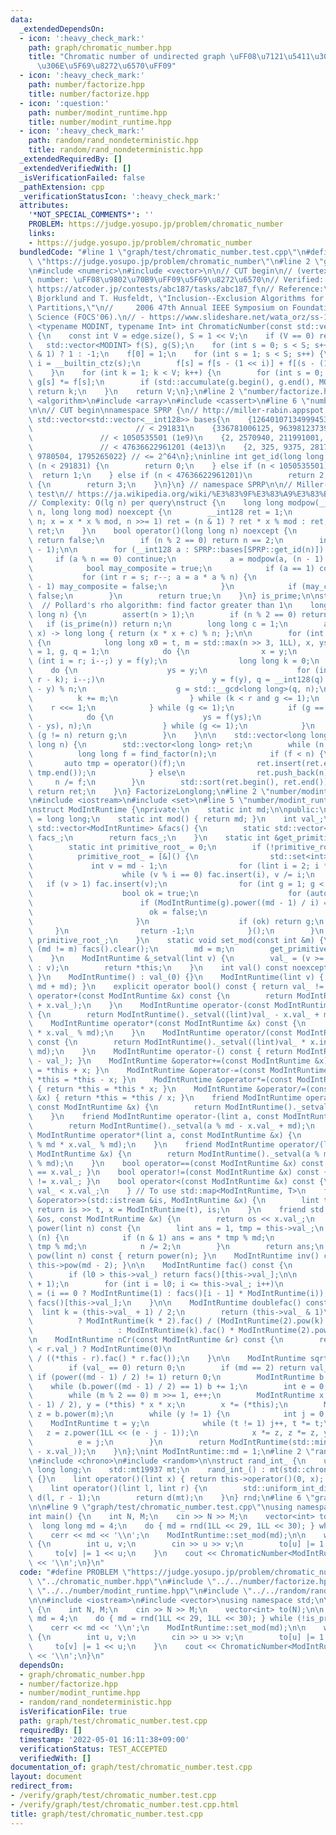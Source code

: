 ```yaml
---
data:
  _extendedDependsOn:
  - icon: ':heavy_check_mark:'
    path: graph/chromatic_number.hpp
    title: "Chromatic number of undirected graph \uFF08\u7121\u5411\u30B0\u30E9\u30D5\
      \u306E\u5F69\u8272\u6570\uFF09"
  - icon: ':heavy_check_mark:'
    path: number/factorize.hpp
    title: number/factorize.hpp
  - icon: ':question:'
    path: number/modint_runtime.hpp
    title: number/modint_runtime.hpp
  - icon: ':heavy_check_mark:'
    path: random/rand_nondeterministic.hpp
    title: random/rand_nondeterministic.hpp
  _extendedRequiredBy: []
  _extendedVerifiedWith: []
  _isVerificationFailed: false
  _pathExtension: cpp
  _verificationStatusIcon: ':heavy_check_mark:'
  attributes:
    '*NOT_SPECIAL_COMMENTS*': ''
    PROBLEM: https://judge.yosupo.jp/problem/chromatic_number
    links:
    - https://judge.yosupo.jp/problem/chromatic_number
  bundledCode: "#line 1 \"graph/test/chromatic_number.test.cpp\"\n#define PROBLEM\
    \ \"https://judge.yosupo.jp/problem/chromatic_number\"\n#line 2 \"graph/chromatic_number.hpp\"\
    \n#include <numeric>\n#include <vector>\n\n// CUT begin\n// (vertex) chromatic\
    \ number: \uFF08\u9802\u70B9\uFF09\u5F69\u8272\u6570\n// Verified: https://judge.yosupo.jp/problem/chromatic_number,\
    \ https://atcoder.jp/contests/abc187/tasks/abc187_f\n// Reference:\n// [1] A.\
    \ Bjorklund and T. Husfeldt, \"Inclusion--Exclusion Algorithms for Counting Set\
    \ Partitions,\"\n//     2006 47th Annual IEEE Symposium on Foundations of Computer\
    \ Science (FOCS'06).\n// - https://www.slideshare.net/wata_orz/ss-12131479\ntemplate\
    \ <typename MODINT, typename Int> int ChromaticNumber(const std::vector<Int> &edge)\
    \ {\n    const int V = edge.size(), S = 1 << V;\n    if (V == 0) return 0;\n \
    \   std::vector<MODINT> f(S), g(S);\n    for (int s = 0; s < S; s++) g[s] = (__builtin_popcount(s)\
    \ & 1) ? 1 : -1;\n    f[0] = 1;\n    for (int s = 1; s < S; s++) {\n        int\
    \ i = __builtin_ctz(s);\n        f[s] = f[s - (1 << i)] + f[(s - (1 << i)) & ~edge[i]];\n\
    \    }\n    for (int k = 1; k < V; k++) {\n        for (int s = 0; s < S; s++)\
    \ g[s] *= f[s];\n        if (std::accumulate(g.begin(), g.end(), MODINT()).val())\
    \ return k;\n    }\n    return V;\n};\n#line 2 \"number/factorize.hpp\"\n#include\
    \ <algorithm>\n#include <array>\n#include <cassert>\n#line 6 \"number/factorize.hpp\"\
    \n\n// CUT begin\nnamespace SPRP {\n// http://miller-rabin.appspot.com/\nconst\
    \ std::vector<std::vector<__int128>> bases{\n    {126401071349994536},       \
    \                       // < 291831\n    {336781006125, 9639812373923155},   \
    \               // < 1050535501 (1e9)\n    {2, 2570940, 211991001, 3749873356},\
    \               // < 47636622961201 (4e13)\n    {2, 325, 9375, 28178, 450775,\
    \ 9780504, 1795265022} // <= 2^64\n};\ninline int get_id(long long n) {\n    if\
    \ (n < 291831) {\n        return 0;\n    } else if (n < 1050535501) {\n      \
    \  return 1;\n    } else if (n < 47636622961201)\n        return 2;\n    else\
    \ {\n        return 3;\n    }\n}\n} // namespace SPRP\n\n// Miller-Rabin primality\
    \ test\n// https://ja.wikipedia.org/wiki/%E3%83%9F%E3%83%A9%E3%83%BC%E2%80%93%E3%83%A9%E3%83%93%E3%83%B3%E7%B4%A0%E6%95%B0%E5%88%A4%E5%AE%9A%E6%B3%95\n\
    // Complexity: O(lg n) per query\nstruct {\n    long long modpow(__int128 x, __int128\
    \ n, long long mod) noexcept {\n        __int128 ret = 1;\n        for (x %= mod;\
    \ n; x = x * x % mod, n >>= 1) ret = (n & 1) ? ret * x % mod : ret;\n        return\
    \ ret;\n    }\n    bool operator()(long long n) noexcept {\n        if (n < 2)\
    \ return false;\n        if (n % 2 == 0) return n == 2;\n        int s = __builtin_ctzll(n\
    \ - 1);\n\n        for (__int128 a : SPRP::bases[SPRP::get_id(n)]) {\n       \
    \     if (a % n == 0) continue;\n            a = modpow(a, (n - 1) >> s, n);\n\
    \            bool may_composite = true;\n            if (a == 1) continue;\n \
    \           for (int r = s; r--; a = a * a % n) {\n                if (a == n\
    \ - 1) may_composite = false;\n            }\n            if (may_composite) return\
    \ false;\n        }\n        return true;\n    }\n} is_prime;\n\nstruct {\n  \
    \  // Pollard's rho algorithm: find factor greater than 1\n    long long find_factor(long\
    \ long n) {\n        assert(n > 1);\n        if (n % 2 == 0) return 2;\n     \
    \   if (is_prime(n)) return n;\n        long long c = 1;\n        auto f = [&](__int128\
    \ x) -> long long { return (x * x + c) % n; };\n\n        for (int t = 1;; t++)\
    \ {\n            long long x0 = t, m = std::max(n >> 3, 1LL), x, ys, y = x0, r\
    \ = 1, g, q = 1;\n            do {\n                x = y;\n                for\
    \ (int i = r; i--;) y = f(y);\n                long long k = 0;\n            \
    \    do {\n                    ys = y;\n                    for (int i = std::min(m,\
    \ r - k); i--;)\n                        y = f(y), q = __int128(q) * std::abs(x\
    \ - y) % n;\n                    g = std::__gcd<long long>(q, n);\n          \
    \          k += m;\n                } while (k < r and g <= 1);\n            \
    \    r <<= 1;\n            } while (g <= 1);\n            if (g == n) {\n    \
    \            do {\n                    ys = f(ys);\n                    g = std::__gcd(std::abs(x\
    \ - ys), n);\n                } while (g <= 1);\n            }\n            if\
    \ (g != n) return g;\n        }\n    }\n\n    std::vector<long long> operator()(long\
    \ long n) {\n        std::vector<long long> ret;\n        while (n > 1) {\n  \
    \          long long f = find_factor(n);\n            if (f < n) {\n         \
    \       auto tmp = operator()(f);\n                ret.insert(ret.end(), tmp.begin(),\
    \ tmp.end());\n            } else\n                ret.push_back(n);\n       \
    \     n /= f;\n        }\n        std::sort(ret.begin(), ret.end());\n       \
    \ return ret;\n    }\n} FactorizeLonglong;\n#line 2 \"number/modint_runtime.hpp\"\
    \n#include <iostream>\n#include <set>\n#line 5 \"number/modint_runtime.hpp\"\n\
    \nstruct ModIntRuntime {\nprivate:\n    static int md;\n\npublic:\n    using lint\
    \ = long long;\n    static int mod() { return md; }\n    int val_;\n    static\
    \ std::vector<ModIntRuntime> &facs() {\n        static std::vector<ModIntRuntime>\
    \ facs_;\n        return facs_;\n    }\n    static int &get_primitive_root() {\n\
    \        static int primitive_root_ = 0;\n        if (!primitive_root_) {\n  \
    \          primitive_root_ = [&]() {\n                std::set<int> fac;\n   \
    \             int v = md - 1;\n                for (lint i = 2; i * i <= v; i++)\n\
    \                    while (v % i == 0) fac.insert(i), v /= i;\n             \
    \   if (v > 1) fac.insert(v);\n                for (int g = 1; g < md; g++) {\n\
    \                    bool ok = true;\n                    for (auto i : fac)\n\
    \                        if (ModIntRuntime(g).power((md - 1) / i) == 1) {\n  \
    \                          ok = false;\n                            break;\n \
    \                       }\n                    if (ok) return g;\n           \
    \     }\n                return -1;\n            }();\n        }\n        return\
    \ primitive_root_;\n    }\n    static void set_mod(const int &m) {\n        if\
    \ (md != m) facs().clear();\n        md = m;\n        get_primitive_root() = 0;\n\
    \    }\n    ModIntRuntime &_setval(lint v) {\n        val_ = (v >= md ? v - md\
    \ : v);\n        return *this;\n    }\n    int val() const noexcept { return val_;\
    \ }\n    ModIntRuntime() : val_(0) {}\n    ModIntRuntime(lint v) { _setval(v %\
    \ md + md); }\n    explicit operator bool() const { return val_ != 0; }\n    ModIntRuntime\
    \ operator+(const ModIntRuntime &x) const {\n        return ModIntRuntime()._setval((lint)val_\
    \ + x.val_);\n    }\n    ModIntRuntime operator-(const ModIntRuntime &x) const\
    \ {\n        return ModIntRuntime()._setval((lint)val_ - x.val_ + md);\n    }\n\
    \    ModIntRuntime operator*(const ModIntRuntime &x) const {\n        return ModIntRuntime()._setval((lint)val_\
    \ * x.val_ % md);\n    }\n    ModIntRuntime operator/(const ModIntRuntime &x)\
    \ const {\n        return ModIntRuntime()._setval((lint)val_ * x.inv().val() %\
    \ md);\n    }\n    ModIntRuntime operator-() const { return ModIntRuntime()._setval(md\
    \ - val_); }\n    ModIntRuntime &operator+=(const ModIntRuntime &x) { return *this\
    \ = *this + x; }\n    ModIntRuntime &operator-=(const ModIntRuntime &x) { return\
    \ *this = *this - x; }\n    ModIntRuntime &operator*=(const ModIntRuntime &x)\
    \ { return *this = *this * x; }\n    ModIntRuntime &operator/=(const ModIntRuntime\
    \ &x) { return *this = *this / x; }\n    friend ModIntRuntime operator+(lint a,\
    \ const ModIntRuntime &x) {\n        return ModIntRuntime()._setval(a % md + x.val_);\n\
    \    }\n    friend ModIntRuntime operator-(lint a, const ModIntRuntime &x) {\n\
    \        return ModIntRuntime()._setval(a % md - x.val_ + md);\n    }\n    friend\
    \ ModIntRuntime operator*(lint a, const ModIntRuntime &x) {\n        return ModIntRuntime()._setval(a\
    \ % md * x.val_ % md);\n    }\n    friend ModIntRuntime operator/(lint a, const\
    \ ModIntRuntime &x) {\n        return ModIntRuntime()._setval(a % md * x.inv().val()\
    \ % md);\n    }\n    bool operator==(const ModIntRuntime &x) const { return val_\
    \ == x.val_; }\n    bool operator!=(const ModIntRuntime &x) const { return val_\
    \ != x.val_; }\n    bool operator<(const ModIntRuntime &x) const {\n        return\
    \ val_ < x.val_;\n    } // To use std::map<ModIntRuntime, T>\n    friend std::istream\
    \ &operator>>(std::istream &is, ModIntRuntime &x) {\n        lint t;\n       \
    \ return is >> t, x = ModIntRuntime(t), is;\n    }\n    friend std::ostream &operator<<(std::ostream\
    \ &os, const ModIntRuntime &x) {\n        return os << x.val_;\n    }\n\n    lint\
    \ power(lint n) const {\n        lint ans = 1, tmp = this->val_;\n        while\
    \ (n) {\n            if (n & 1) ans = ans * tmp % md;\n            tmp = tmp *\
    \ tmp % md;\n            n /= 2;\n        }\n        return ans;\n    }\n    ModIntRuntime\
    \ pow(lint n) const { return power(n); }\n    ModIntRuntime inv() const { return\
    \ this->pow(md - 2); }\n\n    ModIntRuntime fac() const {\n        int l0 = facs().size();\n\
    \        if (l0 > this->val_) return facs()[this->val_];\n\n        facs().resize(this->val_\
    \ + 1);\n        for (int i = l0; i <= this->val_; i++)\n            facs()[i]\
    \ = (i == 0 ? ModIntRuntime(1) : facs()[i - 1] * ModIntRuntime(i));\n        return\
    \ facs()[this->val_];\n    }\n\n    ModIntRuntime doublefac() const {\n      \
    \  lint k = (this->val_ + 1) / 2;\n        return (this->val_ & 1)\n         \
    \          ? ModIntRuntime(k * 2).fac() / (ModIntRuntime(2).pow(k) * ModIntRuntime(k).fac())\n\
    \                   : ModIntRuntime(k).fac() * ModIntRuntime(2).pow(k);\n    }\n\
    \n    ModIntRuntime nCr(const ModIntRuntime &r) const {\n        return (this->val_\
    \ < r.val_) ? ModIntRuntime(0)\n                                     : this->fac()\
    \ / ((*this - r).fac() * r.fac());\n    }\n\n    ModIntRuntime sqrt() const {\n\
    \        if (val_ == 0) return 0;\n        if (md == 2) return val_;\n       \
    \ if (power((md - 1) / 2) != 1) return 0;\n        ModIntRuntime b = 1;\n    \
    \    while (b.power((md - 1) / 2) == 1) b += 1;\n        int e = 0, m = md - 1;\n\
    \        while (m % 2 == 0) m >>= 1, e++;\n        ModIntRuntime x = power((m\
    \ - 1) / 2), y = (*this) * x * x;\n        x *= (*this);\n        ModIntRuntime\
    \ z = b.power(m);\n        while (y != 1) {\n            int j = 0;\n        \
    \    ModIntRuntime t = y;\n            while (t != 1) j++, t *= t;\n         \
    \   z = z.power(1LL << (e - j - 1));\n            x *= z, z *= z, y *= z;\n  \
    \          e = j;\n        }\n        return ModIntRuntime(std::min(x.val_, md\
    \ - x.val_));\n    }\n};\nint ModIntRuntime::md = 1;\n#line 2 \"random/rand_nondeterministic.hpp\"\
    \n#include <chrono>\n#include <random>\n\nstruct rand_int_ {\n    using lint =\
    \ long long;\n    std::mt19937 mt;\n    rand_int_() : mt(std::chrono::steady_clock::now().time_since_epoch().count())\
    \ {}\n    lint operator()(lint x) { return this->operator()(0, x); } // [0, x)\n\
    \    lint operator()(lint l, lint r) {\n        std::uniform_int_distribution<lint>\
    \ d(l, r - 1);\n        return d(mt);\n    }\n} rnd;\n#line 6 \"graph/test/chromatic_number.test.cpp\"\
    \n\n#line 9 \"graph/test/chromatic_number.test.cpp\"\nusing namespace std;\n\n\
    int main() {\n    int N, M;\n    cin >> N >> M;\n    vector<int> to(N);\n\n  \
    \  long long md = 4;\n    do { md = rnd(1LL << 29, 1LL << 30); } while (!is_prime(md));\n\
    \    cerr << md << '\\n';\n    ModIntRuntime::set_mod(md);\n\n    while (M--)\
    \ {\n        int u, v;\n        cin >> u >> v;\n        to[u] |= 1 << v;\n   \
    \     to[v] |= 1 << u;\n    }\n    cout << ChromaticNumber<ModIntRuntime>(to)\
    \ << '\\n';\n}\n"
  code: "#define PROBLEM \"https://judge.yosupo.jp/problem/chromatic_number\"\n#include\
    \ \"../chromatic_number.hpp\"\n#include \"../../number/factorize.hpp\"\n#include\
    \ \"../../number/modint_runtime.hpp\"\n#include \"../../random/rand_nondeterministic.hpp\"\
    \n\n#include <iostream>\n#include <vector>\nusing namespace std;\n\nint main()\
    \ {\n    int N, M;\n    cin >> N >> M;\n    vector<int> to(N);\n\n    long long\
    \ md = 4;\n    do { md = rnd(1LL << 29, 1LL << 30); } while (!is_prime(md));\n\
    \    cerr << md << '\\n';\n    ModIntRuntime::set_mod(md);\n\n    while (M--)\
    \ {\n        int u, v;\n        cin >> u >> v;\n        to[u] |= 1 << v;\n   \
    \     to[v] |= 1 << u;\n    }\n    cout << ChromaticNumber<ModIntRuntime>(to)\
    \ << '\\n';\n}\n"
  dependsOn:
  - graph/chromatic_number.hpp
  - number/factorize.hpp
  - number/modint_runtime.hpp
  - random/rand_nondeterministic.hpp
  isVerificationFile: true
  path: graph/test/chromatic_number.test.cpp
  requiredBy: []
  timestamp: '2022-05-01 16:11:38+09:00'
  verificationStatus: TEST_ACCEPTED
  verifiedWith: []
documentation_of: graph/test/chromatic_number.test.cpp
layout: document
redirect_from:
- /verify/graph/test/chromatic_number.test.cpp
- /verify/graph/test/chromatic_number.test.cpp.html
title: graph/test/chromatic_number.test.cpp
---
```

